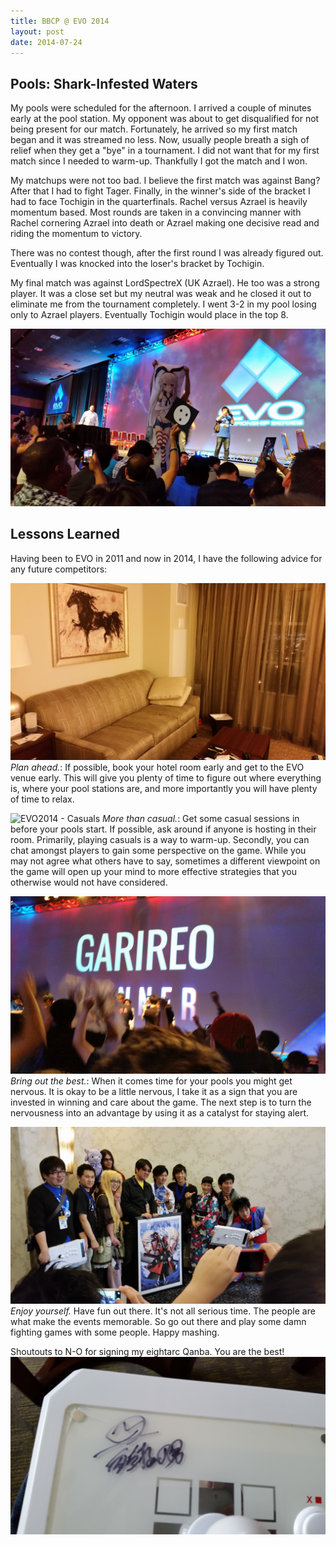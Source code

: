 ```yaml
---
title: BBCP @ EVO 2014
layout: post
date: 2014-07-24
---
```


Pools: Shark-Infested Waters
----------------------------

My pools were scheduled for the afternoon. I arrived a couple of minutes early at the pool station. My opponent was about to get disqualified for not being present for our match. Fortunately, he arrived so my first match began and it was streamed no less. Now, usually people breath a sigh of relief when they get a "bye" in a tournament. I did not want that for my first match since I needed to warm-up. Thankfully I got the match and I won.

My matchups were not too bad. I believe the first match was against Bang? After that I had to fight Tager. Finally, in the winner's side of the bracket I had to face Tochigin in the quarterfinals. Rachel versus Azrael is heavily momentum based. Most rounds are taken in a convincing manner with Rachel cornering Azrael into death or Azrael making one decisive read and riding the momentum to victory.

There was no contest though, after the first round I was already figured out. Eventually I was knocked into the loser's bracket by Tochigin.

My final match was against LordSpectreX (UK Azrael). He too was a strong player. It was a close set but my neutral was weak and he closed it out to eliminate me from the tournament completely. I went 3-2 in my pool losing only to Azrael players. Eventually Tochigin would place in the top 8.

![EVO2014 - BBCP Grand Finals](/assets/evo2014/16.jpg)

Lessons Learned
---------------

Having been to EVO in 2011 and now in 2014, I have the following advice for any future competitors:

![EVO2014 - Hotel Room](/assets/evo2014/02.jpg)
*Plan ahead.*:
If possible, book your hotel room early and get to the EVO venue early. This will give you plenty of time to figure out where everything is, where your pool stations are, and more importantly you will have plenty of time to relax.

![EVO2014 - Casuals](/assets/evo2014/13.jpg)
*More than casual.*:
Get some casual sessions in before your pools start. If possible, ask around if anyone is hosting in their room. Primarily, playing casuals is a way to warm-up. Secondly, you can chat amongst players to gain some perspective on the game. While you may not agree what others have to say, sometimes a different viewpoint on the game will open up your mind to more effective strategies that you otherwise would not have considered.

![EVO2014 - BBCP Grand Finals End](/assets/evo2014/17.jpg)
*Bring out the best.*:
When it comes time for your pools you might get nervous. It is okay to be a little nervous, I take it as a sign that you are invested in winning and care about the game. The next step is to turn the nervousness into an advantage by using it as a catalyst for staying alert.

![EVO2014 - The Gang](/assets/evo2014/19.jpg)
*Enjoy yourself.*
Have fun out there. It's not all serious time. The people are what make the events memorable. So go out there and play some damn fighting games with some people. Happy mashing.

Shoutouts to N-O for signing my eightarc Qanba. You are the best!
![N-O sign](/assets/evo2014/20.jpg)